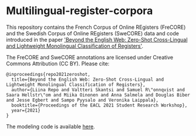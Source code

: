 # Multilingual-register-corpora
This repository contains the French Corpus of Online REgisters (FreCORE) and the Swedish Corpus of Online REgisters (SweCORE) data and code introduced in the paper 
['Beyond the English Web: Zero-Shot Cross-Lingual and Lightweight Monolingual Classification of Registers'](https://arxiv.org/abs/2102.07396).

The FreCORE and SweCORE annotations are licensed under Creative Commons Attribution (CC BY). Please cite:

```
@inproceedings{repo2021zeroshot,
  title={Beyond the English Web: Zero-Shot Cross-Lingual and Lightweight Monolingual Classification of Registers},
  author={Liina Repo and Valtteri Skantsi and Samuel R\"onnqvist and Saara Hellstr\"om and Miika Oinonen and Anna Salmela and Douglas Biber and Jesse Egbert and Sampo Pyysalo and Veronika Laippala},
  booktitle={Proceedings of the EACL 2021 Student Research Workshop},
  year={2021}
}
```

The modeling code is available [here](https://github.com/TurkuNLP/multilingual-register-labeling).
